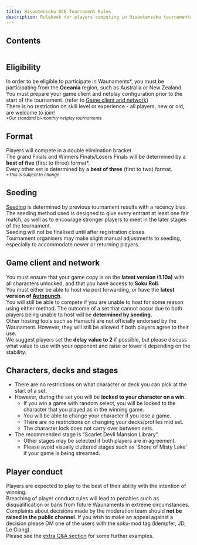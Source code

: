 ```yaml
---
title: Hisoutensoku OCE Tournament Rules
description: Rulebook for players competing in Hisoutensoku tournaments hosted by the main Oceania community
---
```


## Contents

```toc

```

## Eligibility

In order to be eligible to participate in Waunaments\*, you must be participating from the **Oceania** region, such as Australia or New Zealand.  
You must prepare your game client and netplay configuration prior to the start of the tournament. (refer to [Game client and network](#game-client-and-network))  
There is no restriction on skill level or experience - all players, new or old, are welcome to join!  
<sub>_\*Our standard bi-monthly netplay tournaments_</sub>

## Format

Players will compete in a double elimination bracket.  
The grand Finals and Winners Finals/Losers Finals will be determined by a **best of five** (first to three) format\*.  
Every other set is determined by a **best of three** (first to two) format.  
<sub>_\*This is subject to change_</sub>

## Seeding

[Seeding](<https://en.wikipedia.org/wiki/Seed_(sports)>) is determined by previous tournament results with a recency bias.  
The seeding method used is designed to give every entrant at least one fair match, as well as to encourage stronger players to meet in the later stages of the tournament.  
Seeding will not be finalised until after registration closes.  
Tournament organisers may make slight manual adjustments to seeding, especially to accommodate newer or returning players.

## Game client and network

You must ensure that your game copy is on the **latest version (1.10a)** with all characters unlocked, and that you have access to **Soku Roll**.  
You must either be able to host via port forwarding, or have the **latest version of [Autopunch](https://autopunch.delthas.fr/)**.  
You will still be able to compete if you are unable to host for some reason using either method. The outcome of a set that cannot occur due to both players being unable to host will be **determined by seeding.**  
Other hosting tools such as Hamachi are not officially endorsed by the Waunament. However, they will still be allowed if both players agree to their use.  
We suggest players set the **delay value to 2** if possible, but please discuss what value to use with your opponent and raise or lower it depending on the stability.

## Characters, decks and stages

- There are no restrictions on what character or deck you can pick at the start of a set.
- However, during the set you will be **locked to your character on a win.**
  - If you win a game with random select, you will be locked to the character that you played as in the winning game.
  - You will be able to change your character if you lose a game.
  - There are no restrictions on changing your decks/profiles mid set.
  - The character lock does not carry over between sets.
- The recommended stage is “Scarlet Devil Mansion Library”.
  - Other stages may be selected if both players are in agreement.
  - Please avoid visually cluttered stages such as ‘Shore of Misty Lake’ if your game is being streamed.

## Player conduct

Players are expected to play to the best of their ability with the intention of winning.  
Breaching of player conduct rules will lead to penalties such as disqualification or bans from future Waunaments in extreme circumstances.  
Complaints about decisions made by the moderation team should **not be raised in the public channel**. If you wish to make an appeal against a decision please DM one of the users with the soku-mod tag (klempfer, JD, Le Giang).  
Please see the [extra Q&A section](/region/oceania/tournament-faq) for some further examples.
